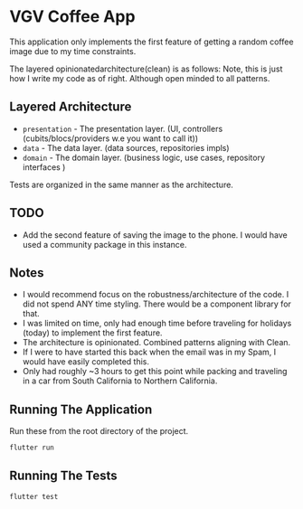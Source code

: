 # VGV Coffee App
This application only implements the first feature of getting a random coffee image due to my time constraints.

The layered opinionatedarchitecture(clean) is as follows:
Note, this is just how I write my code as of right. Although open minded to all patterns.
## Layered Architecture
- `presentation` - The presentation layer. (UI, controllers (cubits/blocs/providers w.e you want to call it))
- `data` - The data layer. (data sources, repositories impls)
- `domain` - The domain layer. (business logic, use cases, repository interfaces    )

Tests are organized in the same manner as the architecture.

## TODO
- Add the second feature of saving the image to the phone. I would have used a community package in this instance.

## Notes
- I would recommend focus on the robustness/architecture of the code. I did not spend ANY time styling. There would be a component library for that.
- I was limited on time, only had enough time before traveling for holidays (today) to implement the first feature.
- The architecture is opinionated. Combined patterns aligning with Clean.
- If I were to have started this back when the email was in my Spam, I would have easily completed this.
- Only had roughly ~3 hours to get this point while packing and traveling in a car from South California to Northern California.

## Running The Application
Run these from the root directory of the project.
```bash
flutter run
```
## Running The Tests
```bash
flutter test
```